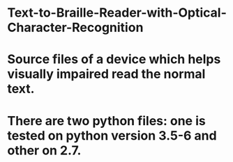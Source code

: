 # Text-to-Braille-Reader-with-Optical-Character-Recognition
# Source files of a device which helps visually impaired read the normal text.
# There are two python files: one is tested on python version 3.5-6 and other on 2.7.
